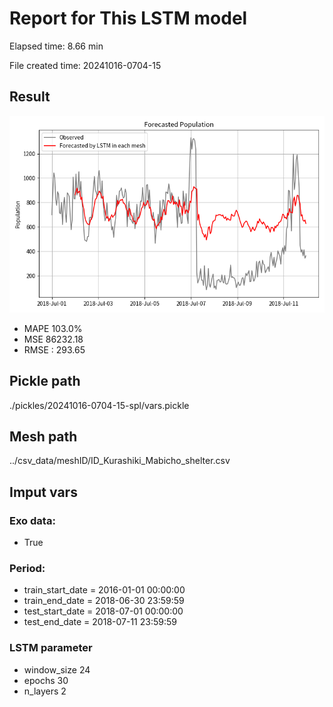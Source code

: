 
# Report for This LSTM model 
Elapsed time: 8.66 min

File created time: 20241016-0704-15

## Result 
<img src="20241016-0704-15.png" width='600'/>

- MAPE	103.0%
- MSE 	86232.18
- RMSE : 293.65

## Pickle path
./pickles/20241016-0704-15-spl/vars.pickle

## Mesh path
../csv_data/meshID/ID_Kurashiki_Mabicho_shelter.csv

## Imput vars

### Exo data:
- True

### Period:
- train_start_date    = 2016-01-01 00:00:00
- train_end_date      = 2018-06-30 23:59:59
- test_start_date     = 2018-07-01 00:00:00  
- test_end_date       = 2018-07-11 23:59:59

### LSTM parameter
- window_size	24
- epochs	30
- n_layers	2

